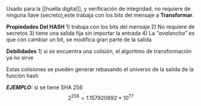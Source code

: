 Usado para la [[huella digital]], y verificación de integridad, no requiere de ninguna llave (secreto),este trabaja con los bits del mensaje a **Transformar**. 

**Propiedades Del HASH**
	1) trabaja con los bits del mensaje
	2) No requiere de secretos
	3) tiene una salida fija sin importar la entrada
	4) La *"avalancha"* es que con cambiar un bit, se modifica gran parte de la salida

**Debilidades**
	1) si se encuentra una colisión, el algoritmo de transformación ya no sirve  

Estas colisiones se pueden generar rebasando el universo de la salida de la función hash

***EJEMPLO:***
si se tiene SHA 256
$$
2^{256}=1.157920892×10^{77}
$$
